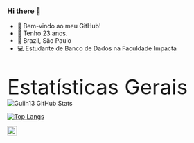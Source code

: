 ### Hi there 👋

- :punch: Bem-vindo ao meu GitHub!
- :calendar: Tenho 23 anos.
- :pushpin: Brazil, São Paulo
- :computer: Estudante de Banco de Dados na Faculdade Impacta

<br>

<font size=20>Estatísticas Gerais</font><br>
![Guiih13 GitHub Stats](https://github-readme-stats.vercel.app/api?username=Guiih13&show_icons=true&theme=merko)

[![Top Langs](https://github-readme-stats.vercel.app/api/top-langs/?username=Guiih13&theme=merko)](https://github.com/Guiih13/github-readme-stats)


<a target="_blank" href="https://www.linkedin.com/in/guilherme-martins-serafim-1b594b1a2/">
  <img align="left" alt="LinkdeIN" width="22px" src="https://cdn.jsdelivr.net/npm/simple-icons@v3/icons/linkedin.svg" />
</a>

